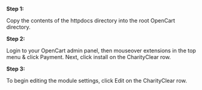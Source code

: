 **Step 1:**

Copy the contents of the httpdocs directory into the root OpenCart directory.

**Step 2:**

Login to your OpenCart admin panel, then mouseover extensions in the top menu &amp;
click Payment. Next, click install on the CharityClear row.

**Step 3:**

To begin editing the module settings, click Edit on the CharityClear row.
